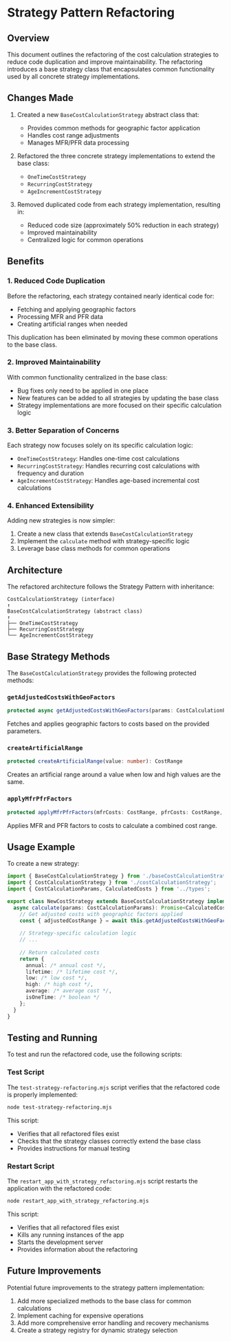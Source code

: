 # Strategy Pattern Refactoring

## Overview

This document outlines the refactoring of the cost calculation strategies to reduce code duplication and improve maintainability. The refactoring introduces a base strategy class that encapsulates common functionality used by all concrete strategy implementations.

## Changes Made

1. Created a new `BaseCostCalculationStrategy` abstract class that:
   - Provides common methods for geographic factor application
   - Handles cost range adjustments
   - Manages MFR/PFR data processing

2. Refactored the three concrete strategy implementations to extend the base class:
   - `OneTimeCostStrategy`
   - `RecurringCostStrategy`
   - `AgeIncrementCostStrategy`

3. Removed duplicated code from each strategy implementation, resulting in:
   - Reduced code size (approximately 50% reduction in each strategy)
   - Improved maintainability
   - Centralized logic for common operations

## Benefits

### 1. Reduced Code Duplication

Before the refactoring, each strategy contained nearly identical code for:
- Fetching and applying geographic factors
- Processing MFR and PFR data
- Creating artificial ranges when needed

This duplication has been eliminated by moving these common operations to the base class.

### 2. Improved Maintainability

With common functionality centralized in the base class:
- Bug fixes only need to be applied in one place
- New features can be added to all strategies by updating the base class
- Strategy implementations are more focused on their specific calculation logic

### 3. Better Separation of Concerns

Each strategy now focuses solely on its specific calculation logic:
- `OneTimeCostStrategy`: Handles one-time cost calculations
- `RecurringCostStrategy`: Handles recurring cost calculations with frequency and duration
- `AgeIncrementCostStrategy`: Handles age-based incremental cost calculations

### 4. Enhanced Extensibility

Adding new strategies is now simpler:
1. Create a new class that extends `BaseCostCalculationStrategy`
2. Implement the `calculate` method with strategy-specific logic
3. Leverage base class methods for common operations

## Architecture

The refactored architecture follows the Strategy Pattern with inheritance:

```
CostCalculationStrategy (interface)
↑
BaseCostCalculationStrategy (abstract class)
↑
├── OneTimeCostStrategy
├── RecurringCostStrategy
└── AgeIncrementCostStrategy
```

## Base Strategy Methods

The `BaseCostCalculationStrategy` provides the following protected methods:

### `getAdjustedCostsWithGeoFactors`

```typescript
protected async getAdjustedCostsWithGeoFactors(params: CostCalculationParams)
```

Fetches and applies geographic factors to costs based on the provided parameters.

### `createArtificialRange`

```typescript
protected createArtificialRange(value: number): CostRange
```

Creates an artificial range around a value when low and high values are the same.

### `applyMfrPfrFactors`

```typescript
protected applyMfrPfrFactors(mfrCosts: CostRange, pfrCosts: CostRange, geoFactors: GeoFactors): CostRange
```

Applies MFR and PFR factors to costs to calculate a combined cost range.

## Usage Example

To create a new strategy:

```typescript
import { BaseCostCalculationStrategy } from './baseCostCalculationStrategy';
import { CostCalculationStrategy } from './costCalculationStrategy';
import { CostCalculationParams, CalculatedCosts } from '../types';

export class NewCostStrategy extends BaseCostCalculationStrategy implements CostCalculationStrategy {
  async calculate(params: CostCalculationParams): Promise<CalculatedCosts> {
    // Get adjusted costs with geographic factors applied
    const { adjustedCostRange } = await this.getAdjustedCostsWithGeoFactors(params);
    
    // Strategy-specific calculation logic
    // ...
    
    // Return calculated costs
    return {
      annual: /* annual cost */,
      lifetime: /* lifetime cost */,
      low: /* low cost */,
      high: /* high cost */,
      average: /* average cost */,
      isOneTime: /* boolean */
    };
  }
}
```

## Testing and Running

To test and run the refactored code, use the following scripts:

### Test Script

The `test-strategy-refactoring.mjs` script verifies that the refactored code is properly implemented:

```bash
node test-strategy-refactoring.mjs
```

This script:
- Verifies that all refactored files exist
- Checks that the strategy classes correctly extend the base class
- Provides instructions for manual testing

### Restart Script

The `restart_app_with_strategy_refactoring.mjs` script restarts the application with the refactored code:

```bash
node restart_app_with_strategy_refactoring.mjs
```

This script:
- Verifies that all refactored files exist
- Kills any running instances of the app
- Starts the development server
- Provides information about the refactoring

## Future Improvements

Potential future improvements to the strategy pattern implementation:

1. Add more specialized methods to the base class for common calculations
2. Implement caching for expensive operations
3. Add more comprehensive error handling and recovery mechanisms
4. Create a strategy registry for dynamic strategy selection
